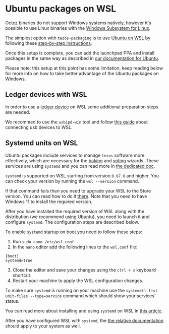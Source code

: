 <!--
   - SPDX-FileCopyrightText: 2023 Oxhead Alpha
   - SPDX-License-Identifier: LicenseRef-MIT-OA
   -->

# Ubuntu packages on WSL

Octez binaries do not support Windows systems natively, however it's possible to
use Linux binaries with the [Windows Subsystem for Linux](https://learn.microsoft.com/en-us/windows/wsl/).

The simplest option with `tezos-packaging` is to use [Ubuntu on WSL](https://ubuntu.com/wsl)
by following these [step-by-step instructions](https://ubuntu.com/tutorials/install-ubuntu-on-wsl2-on-windows-11-with-gui-support#1-overview).

Once this setup is complete, you can add the launchpad PPA and install packages
in the same way as described in [our documentation for Ubuntu](./ubuntu.md#ubuntu).

Please note: this setup at this point has some limitation, keep reading below for
more info on how to take better advantage of the Ubuntu packages on Windows.

## Ledger devices with WSL

In order to use a [ledger device](https://www.ledger.com/) on WSL some additional preparation steps are needed.

We recommed to use the `usbipd-win` tool and follow [this guide](https://docs.microsoft.com/en-us/windows/wsl/connect-usb)
about connecting usb devices to WSL.

## Systemd units on WSL

Ubuntu packages include services to manage `tezos` software more effectively,
which are necessary for the [baking](./baking.md) and [voting](./voting.md)
wizards.
These services are using `systemd` and you can read more in [the dedicated doc](./systemd.md#ubuntu-and-fedora).

`systemd` is supported on WSL starting from version `0.67.6` and higher.
You can check your version by running the `wsl --version` command.

If that command fails then you need to upgrade your WSL to the Store version.
You can read how to do it [there](https://devblogs.microsoft.com/commandline/a-preview-of-wsl-in-the-microsoft-store-is-now-available/#how-to-install-and-use-wsl-in-the-microsoft-store).
Note that you need to have Windows 11 to install the required version.

After you have installed the required version of WSL along with the distribution
(we recommend using Ubuntu), you need to launch it and configure `systemd`.
The configuration steps are described below.

To enable `systemd` startup on boot you need to follow these steps:

1. Run `sudo nano /etc/wsl.conf`
2. In the `nano` editor add the following lines to the `wsl.conf` file:

```
[boot]
systemd=true
```
3. Close the editor and save your changes using the `ctrl + x` keyboard shortcut.
4. Restart your machine to apply the WSL configuration changes.

To make sure `systemd` is running on your machine use the
`systemctl list-unit-files --type=service` command which should show your
services' status.

You can read more about installing and using `systemd` on WSL in
[this article](https://devblogs.microsoft.com/commandline/systemd-support-is-now-available-in-wsl/).

After you have configured WSL with `systemd`, the [the relative documentation](./systemd.md#ubuntu-and-fedora)
should apply to your system as well.
